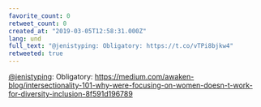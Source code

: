 ```yaml
---
favorite_count: 0
retweet_count: 0
created_at: "2019-03-05T12:58:31.000Z"
lang: und
full_text: "@jenistyping: Obligatory: https://t.co/vTPi8bjkw4"
retweeted: true
---
```


[@jenistyping](https://twitter.com/jenistyping): Obligatory:
<https://medium.com/awaken-blog/intersectionality-101-why-were-focusing-on-women-doesn-t-work-for-diversity-inclusion-8f591d196789>

